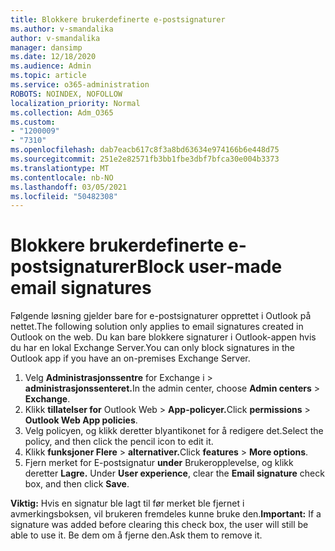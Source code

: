 ```yaml
---
title: Blokkere brukerdefinerte e-postsignaturer
ms.author: v-smandalika
author: v-smandalika
manager: dansimp
ms.date: 12/18/2020
ms.audience: Admin
ms.topic: article
ms.service: o365-administration
ROBOTS: NOINDEX, NOFOLLOW
localization_priority: Normal
ms.collection: Adm_O365
ms.custom:
- "1200009"
- "7310"
ms.openlocfilehash: dab7eacb617c8f3a8bd63634e974166b6e448d75
ms.sourcegitcommit: 251e2e82571fb3bb1fbe3dbf7bfca30e004b3373
ms.translationtype: MT
ms.contentlocale: nb-NO
ms.lasthandoff: 03/05/2021
ms.locfileid: "50482308"
---
```

# <a name="block-user-made-email-signatures"></a><span data-ttu-id="29fee-102">Blokkere brukerdefinerte e-postsignaturer</span><span class="sxs-lookup"><span data-stu-id="29fee-102">Block user-made email signatures</span></span>

<span data-ttu-id="29fee-103">Følgende løsning gjelder bare for e-postsignaturer opprettet i Outlook på nettet.</span><span class="sxs-lookup"><span data-stu-id="29fee-103">The following solution only applies to email signatures created in Outlook on the web.</span></span> <span data-ttu-id="29fee-104">Du kan bare blokkere signaturer i Outlook-appen hvis du har en lokal Exchange Server.</span><span class="sxs-lookup"><span data-stu-id="29fee-104">You can only block signatures in the Outlook app if you have an on-premises Exchange Server.</span></span>

1. <span data-ttu-id="29fee-105">Velg **Administrasjonssentre** for Exchange i  >  **administrasjonssenteret.**</span><span class="sxs-lookup"><span data-stu-id="29fee-105">In the admin center, choose **Admin centers** > **Exchange**.</span></span>
2. <span data-ttu-id="29fee-106">Klikk **tillatelser for** Outlook Web  >  **App-policyer.**</span><span class="sxs-lookup"><span data-stu-id="29fee-106">Click **permissions** > **Outlook Web App policies**.</span></span>
3. <span data-ttu-id="29fee-107">Velg policyen, og klikk deretter blyantikonet for å redigere det.</span><span class="sxs-lookup"><span data-stu-id="29fee-107">Select the policy, and then click the pencil icon to edit it.</span></span>
4. <span data-ttu-id="29fee-108">Klikk **funksjoner Flere**  >  **alternativer.**</span><span class="sxs-lookup"><span data-stu-id="29fee-108">Click **features** > **More options**.</span></span>
5. <span data-ttu-id="29fee-109">Fjern merket for E-postsignatur **under** Brukeropplevelse, og klikk deretter **Lagre.** </span><span class="sxs-lookup"><span data-stu-id="29fee-109">Under **User experience**, clear the **Email signature** check box, and then click **Save**.</span></span>

<span data-ttu-id="29fee-110">**Viktig:** Hvis en signatur ble lagt til før merket ble fjernet i avmerkingsboksen, vil brukeren fremdeles kunne bruke den.</span><span class="sxs-lookup"><span data-stu-id="29fee-110">**Important:** If a signature was added before clearing this check box, the user will still be able to use it.</span></span> <span data-ttu-id="29fee-111">Be dem om å fjerne den.</span><span class="sxs-lookup"><span data-stu-id="29fee-111">Ask them to remove it.</span></span>
